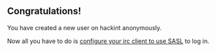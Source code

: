 ## Congratulations!
You have created a new user on hackint anonymously. 

Now all you have to do is [configure your irc client to use SASL](connect#SASL_authentication) to log in.

